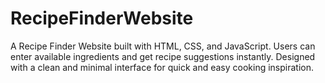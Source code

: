 # RecipeFinderWebsite
A Recipe Finder Website built with HTML, CSS, and JavaScript. Users can enter available ingredients and get recipe suggestions instantly. Designed with a clean and minimal interface for quick and easy cooking inspiration.
